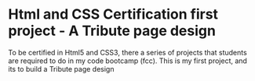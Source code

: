 # Html and CSS Certification first project - A Tribute page design
To be certified in Html5 and CSS3, there a series of projects that students are required to do in my code bootcamp (fcc). This is my first project, and its to build a Tribute page design
